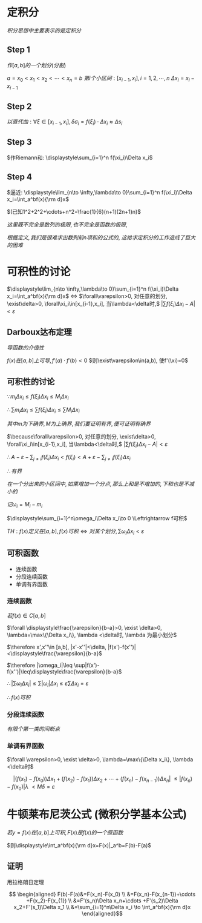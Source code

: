 
# 定积分

$积分思想中主要表示的是定积分$

## Step 1

$作[a,b]的一个划分(分割)$

$a=x_0<x_1<x_2<\cdots<x_n=b$
$第i个小区间: [x_{i-1},x_i], i=1,2,\cdots,n$
$\Delta x_i=x_i-x_{i-1}$

## Step 2

$以直代曲: \forall\xi\in[x_{i-1},x_i],\delta\sigma_i=f(\xi_i)\cdot\Delta x_i\approx \Delta s_i$

## Step 3

$作Riemann和: \displaystyle\sum_{i=1}^n f(\xi_i)\Delta x_i$

## Step 4

$逼近: \displaystyle\lim_{n\to \infty,\lambda\to 0}\sum_{i=1}^n f(\xi_i)\Delta x_i=\int_a^bf(x){\rm d}x$

$(已知1^2+2^2+\cdots+n^2=\frac{1}{6}(n+1)(2n+1)n)$

$这里既不完全是数列的极限, 也不完全是函数的极限,$

$根据定义, 我们是很难求出数列前n项和的公式的,$
$这给求定积分的工作造成了巨大的困难$


# 可积性的讨论

$\displaystyle\lim_{n\to \infty,\lambda\to 0}\sum_{i=1}^n f(\xi_i)\Delta x_i=\int_a^bf(x){\rm d}x$
$\Leftrightarrow$
$\forall\varepsilon>0, 对任意的划分, \exist\delta>0, \forall\xi_i\in[x_{i-1},x_i], 当\lambda<\delta时,$
$|\sum f(\xi_i)\Delta x_i-A|<\varepsilon$

## Darboux达布定理

$导函数的介值性$

$f(x)在[a,b]上可导, f'(a)\cdot f'(b)<0$
$则\exist\varepsilon\in(a,b), 使f'(\xi)=0$

## 可积性的讨论

$\because m_i\Delta x_i\leq f(\xi_i)\Delta x_i\leq M_i\Delta x_i$

$\therefore \displaystyle\sum m_i\Delta x_i\leq \sum f(\xi_i)\Delta x_i\leq \sum M_i\Delta x_i$

$其中m为下确界, M为上确界, 我们要证明有界, 便可证明有确界$

$\because\forall\varepsilon>0, 对任意的划分, \exist\delta>0, \forall\xi_i\in[x_{i-1},x_i], 当\lambda<\delta时,$
$|\sum f(\xi_i)\Delta x_i-A|<\varepsilon$

$\therefore\displaystyle A-\varepsilon-\sum_{j\neq i}f(\xi_i)\Delta x_i<f(\xi_i)<A+\varepsilon-\sum_{j\neq i}f(\xi_i)\Delta x_i$

$\therefore 有界$

$在一个分出来的小区间中, 如果增加一个分点, 那么上和是不增加的, 下和也是不减小的$

$记\omega_i=M_i-m_i$

$\displaystyle\sum_{i=1}^n\omega_i\Delta x_i\to 0 \Leftrightarrow f可积$

$TH: f(x)定义在[a,b], f(x)可积\Leftrightarrow 对某个划分, \sum \omega_i\Delta x_i < \varepsilon$

## 可积函数

* 连续函数
* 分段连续函数
* 单调有界函数

### 连续函数

$若f(x)\in C[a,b]$

$\forall \displaystyle\frac{\varepsilon}{b-a}>0, \exist \delta>0, \lambda=\max\{\Delta x_i\}, \lambda <\delta时, \lambda 为最小划分$

$\therefore x',x''\in [a,b], |x'-x''|<\delta, |f(x')-f(x'')|<\displaystyle\frac{\varepsilon}{b-a}$

$\therefore |\omega_i|\leq \sup|f(x')-f(x'')|\leq\displaystyle\frac{\varepsilon}{b-a}$

$\therefore |\sum\omega_i\Delta x_i|\leq\sum|\omega_i|\Delta x_i\leq \varepsilon \sum\Delta x_i=\varepsilon$

$\therefore f(x)可积$

### 分段连续函数

$有限个第一类的间断点$

### 单调有界函数

$\forall \varepsilon>0, \exist \delta>0, \lambda=\max\{\Delta x_i\}, \lambda <\delta时$

$\quad|(f(x_1)-f(x_0))\Delta x_1+(f(x_2)-f(x_1))\Delta x_2+\cdots +(f(x_n)-f(x_{n-1}))\Delta x_n|$
$\leq |f(x_n)-f(x_0)|\lambda$
$<M\delta=\varepsilon$

# 牛顿莱布尼茨公式 (微积分学基本公式)

$若y=f(x)在[a,b]上可积, F(x)是f(x)的一个原函数$

$则\displaystyle\int_a^bf(x){\rm d}x=F(x)|_a^b=F(b)-F(a)$

## 证明

用拉格朗日定理

$$
\begin{aligned}
F(b)-F(a)&=F(x_n)-F(x_0) \\
&=F(x_n)-F(x_{n-1})+\cdots +F(x_2)-F(x_{1}) \\
&=F'(s_n)\Delta x_n+\cdots +F'(s_2)\Delta x_2+F'(s_1)\Delta x_1 \\
&=\sum_{i=1}^n\Delta x_i \to \int_a^bf(x){\rm d}x
\end{aligned}$$